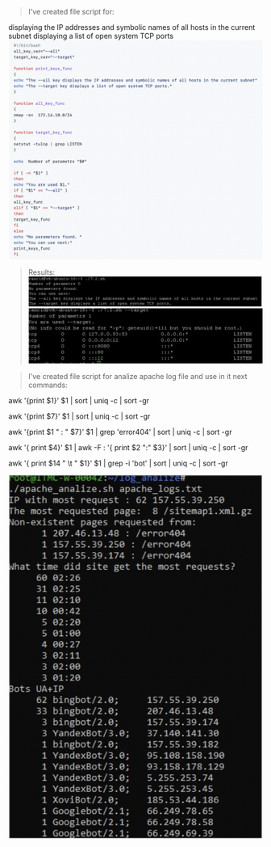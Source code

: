 > I've created file script for:

displaying the IP addresses and symbolic names of all hosts in the current subnet
displaying a list of open system TCP ports
![1](https://github.com/anastasiia-honcharenko/DevOps_online_Dnipro_2021Q4/blob/main/m7/%20task7.1%201.png)

> Results:
![2](https://github.com/anastasiia-honcharenko/DevOps_online_Dnipro_2021Q4/blob/main/m7/task7.1%202%20.png)
![3](https://github.com/anastasiia-honcharenko/DevOps_online_Dnipro_2021Q4/blob/main/m7/task7.1%203.png)

>I've created file script for analize apache log file and use in it next commands:

awk '{print $1}' $1 | sort | uniq -c | sort -gr

awk '{print $7}' $1 | sort | uniq -c | sort -gr

awk '{print $1 " : " $7}' $1 | grep 'error404' | sort | uniq -c | sort -gr

awk '{ print $4}' $1 | awk -F : '{ print $2 ":" $3}' | sort | uniq -c | sort -gr

awk '{ print $14 " \t " $1}' $1 | grep -i 'bot' | sort | uniq -c | sort -gr

![4](https://github.com/anastasiia-honcharenko/DevOps_online_Dnipro_2021Q4/blob/main/m7/task7.1%204.png)
